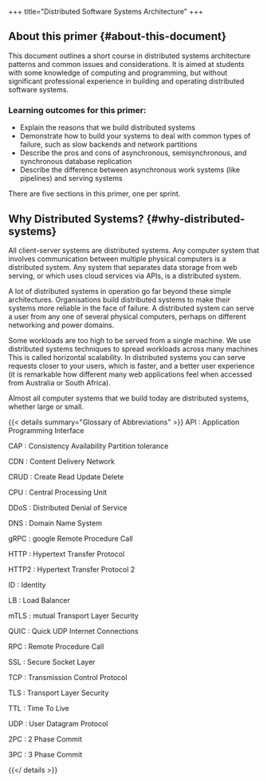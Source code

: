 +++
title="Distributed Software Systems Architecture"
+++

## About this primer {#about-this-document}

This document outlines a short course in distributed systems architecture patterns and common issues and considerations. It is aimed at students with some knowledge of computing and programming, but without significant professional experience in building and operating distributed software systems.

### Learning outcomes for this primer:

- Explain the reasons that we build distributed systems
- Demonstrate how to build your systems to deal with common types of failure, such as slow backends and network partitions
- Describe the pros and cons of asynchronous, semisynchronous, and synchronous database replication
- Describe the difference between asynchronous work systems (like pipelines) and serving systems

There are five sections in this primer, one per sprint.

## Why Distributed Systems? {#why-distributed-systems}

All client-server systems are distributed systems. Any computer system that involves communication between multiple physical computers is a distributed system. Any system that separates data storage from web serving, or which uses cloud services via APIs, is a distributed system.

A lot of distributed systems in operation go far beyond these simple architectures. Organisations build distributed systems to make their systems more reliable in the face of failure. A distributed system can serve a user from any one of several physical computers, perhaps on different networking and power domains.

Some workloads are too high to be served from a single machine. We use distributed systems techniques to spread workloads across many machines This is called horizontal scalability. In distributed systems you can serve requests closer to your users, which is faster, and a better user experience (it is remarkable how different many web applications feel when accessed from Australia or South Africa).

Almost all computer systems that we build today are distributed systems, whether large or small.

{{< details summary="Glossary of Abbreviations" >}}
API
: Application Programming Interface

CAP
: Consistency Availability Partition tolerance

CDN
: Content Delivery Network

CRUD
: Create Read Update Delete

CPU
: Central Processing Unit

DDoS
: Distributed Denial of Service

DNS
: Domain Name System

gRPC
: google Remote Procedure Call

HTTP
: Hypertext Transfer Protocol

HTTP2
: Hypertext Transfer Protocol 2

ID
: Identity

LB
: Load Balancer

mTLS
: mutual Transport Layer Security

QUIC
: Quick UDP Internet Connections

RPC
: Remote Procedure Call

SSL
: Secure Socket Layer

TCP
: Transmission Control Protocol

TLS
: Transport Layer Security

TTL
: Time To Live

UDP
: User Datagram Protocol

2PC
: 2 Phase Commit

3PC
: 3 Phase Commit

{{</ details >}}

